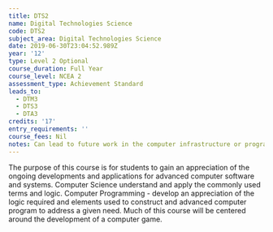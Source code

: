 ```yaml
---
title: DTS2
name: Digital Technologies Science
code: DTS2
subject_area: Digital Technologies Science
date: 2019-06-30T23:04:52.989Z
year: '12'
type: Level 2 Optional
course_duration: Full Year
course_level: NCEA 2
assessment_type: Achievement Standard
leads_to:
  - DTM3
  - DTS3
  - DTA3
credits: '17'
entry_requirements: ''
course_fees: Nil
notes: Can lead to future work in the computer infrastructure or programming fields.
---
```

The purpose of this course is for students to gain an appreciation of the ongoing developments and applications for advanced computer software and systems. Computer Science understand and apply the commonly used terms and logic. Computer Programming - develop an appreciation of the logic required and elements used to construct and advanced computer program to address a given need. Much of this course will be centered around the development of a computer game.
